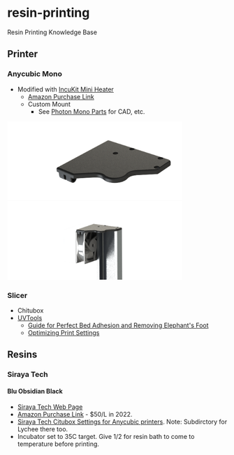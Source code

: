 # resin-printing
Resin Printing Knowledge Base

## Printer

### Anycubic Mono

* Modified with [IncuKit Mini Heater](https://incubatorwarehouse.com/48-watt-incukit-dc.html)
  * [Amazon Purchase Link](https://www.amazon.com/gp/product/B078SH8DT2/ref=ppx_yo_dt_b_asin_title_o09_s00?ie=UTF8&psc=1)
  * Custom Mount
    * See [Photon Mono Parts](https://github.com/doug-harriman/resin-printing/tree/main/photo-mono-parts) for CAD, etc.

<img src="https://github.com/doug-harriman/resin-printing/blob/main/photo-mono-parts/mount-render.png" width="400"><img src="https://github.com/doug-harriman/resin-printing/blob/main/photo-mono-parts/mount-assembly.png" width="400">

### Slicer

* Chitubox
* [UVTools](https://github.com/sn4k3/UVtools)
  * [Guide for Perfect Bed Adhesion and Removing Elephant's Foot](https://blog.honzamrazek.cz/2022/02/a-step-by-step-guide-for-the-perfect-bed-adhesion-and-removing-elephant-foot-on-a-resin-3d-printer/)
  * [Optimizing Print Settings](https://blog.honzamrazek.cz/2022/01/prints-not-sticking-to-the-build-plate-layer-separation-rough-surface-on-a-resin-printer-resin-viscosity-the-common-denominator/#more-1936)
 
## Resins

### Siraya Tech
#### Blu Obsidian Black

* [Siraya Tech Web Page](https://siraya.tech/products/blu-tough-resin-by-siraya?_pos=1&_sid=ef7fa2653&_ss=r&variant=40151585095789)
* [Amazon Purchase Link](https://www.amazon.com/gp/product/B09DSJ8B1J/ref=ppx_yo_dt_b_asin_title_o09_s01?ie=UTF8&psc=1) - $50/L in 2022.
* [Siraya Tech Citubox Settings for Anycubic printers](https://drive.google.com/drive/folders/1H_84_nne5pCdjO12OPZFlRubh-v_vcPa).  Note: Subdirctory for Lychee there too.
* Incubator set to 35C target.  Give 1/2 for resin bath to come to temperature before printing.
